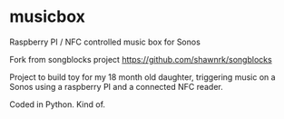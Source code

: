 # musicbox
Raspberry PI / NFC controlled music box for Sonos

Fork from songblocks project https://github.com/shawnrk/songblocks

Project to build toy for my 18 month old daughter, triggering music on a Sonos using a raspberry PI and a connected NFC reader.

Coded in Python. Kind of.